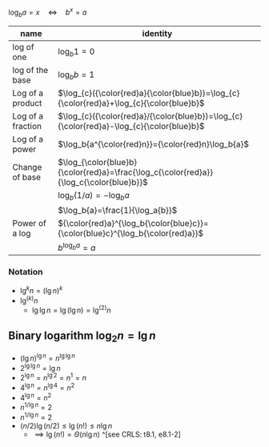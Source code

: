 $\log_b{a}=x\quad\Longleftrightarrow\quad b^x=a$

| name              | identity                                                                                  |
| ----------------- | ----------------------------------------------------------------------------------------- |
| log of one        | $\log_{b}1=0$                                                                             |
| log of the base   | $\log_{b}b=1$                                                                             |
| Log of a product  | $\log_{c}({\color{red}a}{\color{blue}b})=\log_{c}{\color{red}a}+\log_{c}{\color{blue}b}$  |
| Log of a fraction | $\log_{c}({\color{red}a}/{\color{blue}b})=\log_{c}{\color{red}a}-\log_{c}{\color{blue}b}$ |
| Log of a power    | $\log_b{a^{\color{red}n}}={\color{red}n}\log_b{a}$                                        |
| Change of base    | $\log_{\color{blue}b}{\color{red}a}=\frac{\log_c{\color{red}a}}{\log_c{\color{blue}b}}$   |
|                   | $\log_b{(1/a)}=-\log_b{a}$                                                                |
|                   | $\log_b{a}=\frac{1}{\log_a{b}}$                                                           |
| Power of a log    | ${\color{red}a}^{\log_b{\color{blue}c}}={\color{blue}c}^{\log_b{\color{red}a}}$           |
|                   | $b^{\log_b{a}}=a$                                                                         |

### Notation 

- $\lg^{k}{n}=(\lg{n})^k$
- $\lg^{(k)}{n}$
	- $\lg{\lg{n}}=\lg({\lg{n}})=\lg^{(2)}{n}$

## Binary logarithm $\log_2{n}=\lg{n}$

- $(\lg{n})^{\lg{n}}=n^{\lg\lg{n}}$
- $2^{\lg\lg{n}}=\lg{n}$
- $2^{\lg{n}}={n^{\lg{2}}}={n^1}=n$
- $4^{\lg{n}}={n^{\lg{4}}}={n^2}$
- $4^{\lg{n}}={n^2}$
- $n^{1/\lg{n}}=2$
- $n^{1/\lg{n}}=2$
- $(n/2)\lg(n/2)\leq\lg{(n!)}\leq{n\lg{n}}$
	- $\implies\lg(n!)=\Theta{(n\lg{n})}$ ^[see CRLS: t8.1, e8.1-2]
